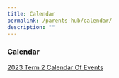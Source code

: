 ```yaml
---
title: Calendar
permalink: /parents-hub/calendar/
description: ""
---
```

### Calendar

[2023 Term 2 Calendar Of Events](/files/Parent_Hub/Calendar/2023_Term_2_COE.pdf)